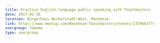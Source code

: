 ```yaml
---
title: Practice English-language public speaking with Toastmasters
date: 2017-02-28
location: Bürgerhaus Neckarstadt-West, Mannheim
link: https://www.meetup.com/Mannheim-Toastmasters/events/237966377/
usergroup: tomama
type: usergroup
---
```


